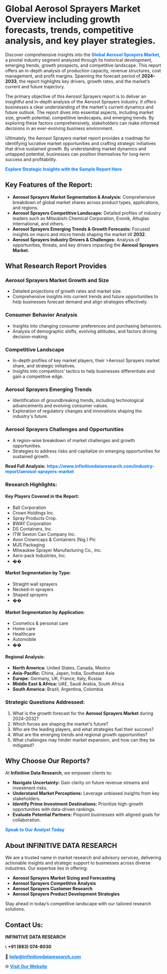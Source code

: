 <h1>Global Aerosol Sprayers Market Overview including growth forecasts, trends, competitive analysis, and key player strategies.</h1>
<p>
Discover comprehensive insights into the 
<a href="https://www.infinitivedataresearch.com/industry-report/aerosol-sprayers-market" rel="dofollow" style="color: #007BFF; text-decoration: none;"><strong>Global Aerosol Sprayers Market</strong></a>, a pivotal industry segment analyzed through its historical development, emerging trends, growth prospects, and competitive landscape. This report offers an in-depth analysis of production capacity, revenue structures, cost management, and profit margins. Spanning the forecast period of <strong>2024–2033</strong>, the report highlights key drivers, growth rates, and the market’s current and future trajectory.
</p>
<p>
The primary objective of this Aerosol Sprayers report is to deliver an insightful and in-depth analysis of the Aerosol Sprayers industry. It offers businesses a clear understanding of the market's current dynamics and future outlook. The report dives into essential aspects, including market size, growth potential, competitive landscapes, and emerging trends. By exploring these factors comprehensively, stakeholders can make informed decisions in an ever-evolving business environment.
</p>
<p>
Ultimately, the Aerosol Sprayers market report provides a roadmap for identifying lucrative market opportunities and crafting strategic initiatives that drive sustained growth. By understanding market dynamics and untapped potential, businesses can position themselves for long-term success and profitability.
</p>
<p>
<a href="https://www.infinitivedataresearch.com/request-sample/reportId=109311" style="color: #007BFF; text-decoration: none;"><strong>Explore Strategic Insights with the Sample Report Here</strong></a>
</p>

<h2>Key Features of the Report:</h2>
<ul>
<li><strong>Aerosol Sprayers Market Segmentation & Analysis:</strong> Comprehensive breakdown of global market shares across product types, applications, and regions.</li>
<li><strong>Aerosol Sprayers Competitive Landscape:</strong> Detailed profiles of industry leaders such as Mitsubishi Chemical Corporation, Evonik, Altuglas International, and others.</li>
<li><strong>Aerosol Sprayers Emerging Trends & Growth Forecasts:</strong> Focused insights on macro and micro trends shaping the market till <strong>2032</strong>.</li>
<li><strong>Aerosol Sprayers Industry Drivers & Challenges:</strong> Analysis of opportunities, threats, and key drivers impacting the <strong>Aerosol Sprayers Market</strong>.</li>
</ul>

<h2>What Research Report Provides</h2>
<h3>Aerosol Sprayers Market Growth and Size</h3>
<ul>
<li>Detailed projections of growth rates and market size.</li>
<li>Comprehensive insights into current trends and future opportunities to help businesses forecast demand and align strategies effectively.</li>
</ul>

<h3>Consumer Behavior Analysis</h3>
<ul>
<li>Insights into changing consumer preferences and purchasing behaviors.</li>
<li>Analysis of demographic shifts, evolving attitudes, and factors driving decision-making.</li>
</ul>

<h3>Competitive Landscape</h3>
<ul>
<li>In-depth profiles of key market players, their >Aerosol Sprayers market share, and strategic initiatives.</li>
<li>Insights into competitors' tactics to help businesses differentiate and gain a competitive edge.</li>
</ul>

<h3>Aerosol Sprayers Emerging Trends</h3>
<ul>
<li>Identification of groundbreaking trends, including technological advancements and evolving consumer values.</li>
<li>Exploration of regulatory changes and innovations shaping the industry's future.</li>
</ul>

<h3>Aerosol Sprayers Challenges and Opportunities</h3>
<ul>
<li>A region-wise breakdown of market challenges and growth opportunities.</li>
<li>Strategies to address risks and capitalize on emerging opportunities for sustained growth.</li>
</ul>
<p><strong>Read Full Analysis:</strong> <a href="https://www.infinitivedataresearch.com/industry-report/aerosol-sprayers-market" rel="dofollow" style="color: #007BFF; text-decoration: none;"><strong>https://www.infinitivedataresearch.com/industry-report/aerosol-sprayers-market</strong></a></p>
<h3>Research Highlights:</h3>
<h4>Key Players Covered in the Report:</h4>
<ul><li>Ball Corporation</li><li>Crown Holdings Inc.</li><li>Spray Products Crop.</li><li>BWAY Corporation</li><li>DS Containers, Inc.</li><li>ITW Sexton Can Company Inc.</li><li>Avon Crowncaps &amp; Containers (Nig.) Plc</li><li>MJS Packaging</li><li>Milwaukee Sprayer Manufacturing Co., Inc.</li><li>Aero-pack Industries, Inc.</li><li>��</li></ul>
<h4>Market Segmentation by Type:</h4>
<ul><li>Straight wall sprayers</li><li>Necked-in sprayers</li><li>Shaped sprayers</li><li>��</li></ul>
<h4>Market Segmentation by Application:</h4>
<ul><li>Cosmetics &amp; personal care</li><li>Home care</li><li>Healthcare</li><li>Automobile</li><li>��</li></ul>

<h4>Regional Analysis:</h4>
<ul>
<li><strong>North America:</strong> United States, Canada, Mexico</li>
<li><strong>Asia-Pacific:</strong> China, Japan, India, Southeast Asia</li>
<li><strong>Europe:</strong> Germany, UK, France, Italy, Russia</li>
<li><strong>Middle East & Africa:</strong> UAE, Saudi Arabia, South Africa</li>
<li><strong>South America:</strong> Brazil, Argentina, Colombia</li>
</ul>

<h3>Strategic Questions Addressed:</h3>
<ol>
<li>What is the growth forecast for the <strong>Aerosol Sprayers Market</strong> during 2024–2032?</li>
<li>Which forces are shaping the market's future?</li>
<li>Who are the leading players, and what strategies fuel their success?</li>
<li>What are the emerging trends and regional growth opportunities?</li>
<li>What challenges may hinder market expansion, and how can they be mitigated?</li>
</ol>

<h2>Why Choose Our Reports?</h2>
<p>At <strong>Infinitive Data Research</strong>, we empower clients to:</p>
<ul>
<li><strong>Navigate Uncertainty:</strong> Gain clarity on future revenue streams and investment risks.</li>
<li><strong>Understand Market Perceptions:</strong> Leverage unbiased insights from key stakeholders.</li>
<li><strong>Identify Prime Investment Destinations:</strong> Prioritize high-growth opportunities with data-driven rankings.</li>
<li><strong>Evaluate Potential Partners:</strong> Pinpoint businesses with aligned goals for collaboration.</li>
</ul>
<p><a href="https://www.infinitivedataresearch.com/industry-report/aerosol-sprayers-market" rel="dofollow" style="color: #007BFF; text-decoration: none;"><strong>Speak to Our Analyst Today</strong></a></p>

<h2>About INFINITIVE DATA RESEARCH</h2>
<p>We are a trusted name in market research and advisory services, delivering actionable insights and strategic support to businesses across diverse industries. Our expertise lies in offering:</p>
<ul>
<li><strong>Aerosol Sprayers Market Sizing and Forecasting</strong></li>
<li><strong>Aerosol Sprayers Competitive Analysis</strong></li>
<li><strong>Aerosol Sprayers Customer Research</strong></li>
<li><strong>Aerosol Sprayers Product Development Strategies</strong></li>
</ul>
<p>Stay ahead in today’s competitive landscape with our tailored research solutions.</p>

<h2>Contact Us:</h2>
<p><strong>INFINITIVE DATA RESEARCH</strong></p>
<p>📞 <strong>+91 (883) 074-8030</strong></p>
<p>📧 <strong><a href="mailto:help@infinitivedataresearch.com" style="color: #007BFF;">help@infinitivedataresearch.com</a></strong></p>
<p>🌐 <strong><a href="https://www.infinitivedataresearch.com" rel="dofollow" style="color: #007BFF;">Visit Our Website</a></strong></p>